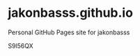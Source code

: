 # jakonbasss.github.io
Personal GitHub Pages site for jakonbasss











































































S9l56QX
